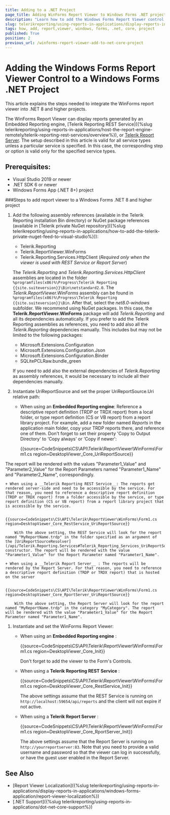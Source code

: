 ```yaml
---
title: Adding to a .NET Project
page_title: Adding WinForms Report Viewer to Windows Forms .NET project
description: "Learn how to add the Windows Forms Report Viewer control to a Windows Forms .NET project manually, using the provided steps and sample code snippets."
slug: telerikreporting/using-reports-in-applications/display-reports-in-applications/windows-forms-application/how-to-add-report-viewer-to-a-windows-forms'-.net-core-project
tags: how, add, report,viewer, windows, forms, .net, core, project
published: True
position: 2
previous_url: /winforms-report-viewer-add-to-net-core-project
---
```


# Adding the Windows Forms Report Viewer Control to a Windows Forms .NET Project

This article explains the steps needed to integrate the WinForms report viewer into .NET 8 and higher projects.

The WinForms Report Viewer can display reports generated by an Embedded Reporting engine, [Telerik Reporting REST Service]({%slug telerikreporting/using-reports-in-applications/host-the-report-engine-remotely/telerik-reporting-rest-services/overview%}), or [Telerik Report Server](https://docs.telerik.com/report-server/introduction). The setup described in this article is valid for all service types unless a particular service is specified. In this case, the corresponding step or option is valid only for the specified service types.

## Prerequisites:

* Visual Studio 2019 or newer
* .NET SDK 6 or newer
* Windows Forms App (.NET 8+) project

###Steps to add report viewer to a Windows Forms .NET 8 and higher project

1. Add the following assembly references (available in the Telerik Reporting installation Bin directory) or NuGet package references (available in [Telerik private NuGet repository]({%slug telerikreporting/using-reports-in-applications/how-to-add-the-telerik-private-nuget-feed-to-visual-studio%})):

	+ Telerik.Reporting
	+ Telerik.ReportViewer.WinForms
	+ Telerik.Reporting.Services.HttpClient (_Required only when the viewer is used with REST Service or Report Server_)

	The _Telerik.Reporting_ and _Telerik.Reporting.Services.HttpClient_ assemblies are located in the folder `%programfiles(x86)%\Progress\Telerik Reporting {{site.suiteversion}}\Bin\netstandard2.0`. The _Telerik.ReportViewer.WinForms_ assembly can be found in `%programfiles(x86)%\Progress\Telerik Reporting {{site.suiteversion}}\Bin`. After that, select the _net8.0-windows_ subfolder. We recommend using NuGet packages. In this case, the __Telerik.ReportViewer.WinForms__ package will add _Telerik.Reporting_ and all its dependencies automatically. If you prefer to add the Telerik Reporting assemblies as references, you need to add also all the _Telerik.Reporting_ dependencies manually. This includes but may not be limited to the following packages:

	+ Microsoft.Extensions.Configuration
	+ Microsoft.Extensions.Configuration.Json
	+ Microsoft.Extensions.Configuration.Binder
	+ SQLitePCLRaw.bundle_green

	If you need to add also the external dependencies of _Telerik.Reporting_ as assembly references, it would be necessary to include all their dependencies manually.

1. Instantiate UriReportSource and set the proper UriReportSource.Uri relative path:

	+ When using an __Embedded Reporting engine__: Reference a descriptive report definition (TRDP or TRDX report) from a local folder, or type report definition (CS or VB report) from a report library project. For example, add a new folder named *Reports* in the application main folder, copy your TRDP reports there, and reference one of them. Don't forget to set their property 'Copy to Output Directory' to 'Copy always' or 'Copy if newer':

		{{source=CodeSnippets\CS\API\Telerik\ReportViewer\WinForms\Form1.cs region=DesktopViewer_Core_UriReportSource}}

The report will be rendered with the values "Parameter1_Value" and "Parameter2_Value" for the Report Parameters named "Parameter1_Name" and "Parameter2_Name", correspondingly.

	+ When using a __Telerik Reporting REST Service__: The reports get rendered server-side and need to be accessible by the service. For that reason, you need to reference a descriptive report definition (TRDP or TRDX report) from a folder accessible by the service, or type report definition (CS or VB report) from a report library project that is accessible by the service.

		{{source=CodeSnippets\CS\API\Telerik\ReportViewer\WinForms\Form1.cs region=DesktopViewer_Core_RestService_UriReportSource}}

		With the above setting, the REST Service will look for the report named "MyReportName.trdp" in the folder specified as an argument of the [UriReportSourceResolver](/api/Telerik.Reporting.Services#Telerik_Reporting_Services_UriReportSourceResolver_System_String_) constructor. The report will be rendered with the value "Parameter1_Value" for the Report Parameter named "Parameter1_Name".

	+ When using a __Telerik Report Server__ : The reports will be rendered by the Report Server. For that reason, you need to reference a descriptive report definition (TRDP or TRDX report) that is hosted on the server

		{{source=CodeSnippets\CS\API\Telerik\ReportViewer\WinForms\Form1.cs region=DesktopViewer_Core_RportServer_UriReportSource}}

		With the above setting, the Report Server will look for the report named "MyReportName.trdp" in the category "MyCategory". The report will be rendered with the value "Parameter1_Value" for the Report Parameter named "Parameter1_Name".

1. Instantiate and set the WinForms Report Viewer:

	+ When using an __Embedded Reporting engine__ :

		{{source=CodeSnippets\CS\API\Telerik\ReportViewer\WinForms\Form1.cs region=DesktopViewer_Core_Init}}

		Don't forget to add the viewer to the Form's Controls.

	+ When using a __Telerik Reporting REST Service__ :

		{{source=CodeSnippets\CS\API\Telerik\ReportViewer\WinForms\Form1.cs region=DesktopViewer_Core_RestService_Init}}

		The above settings assume that the REST Service is running on `http://localhost:59654/api/reports` and the client will not expire if not active.

	+ When using a __Telerik Report Server__ :

		{{source=CodeSnippets\CS\API\Telerik\ReportViewer\WinForms\Form1.cs region=DesktopViewer_Core_RportServer_Init}}

		The above settings assume that the Report Server is running on `http://yourreportserver:83`. Note that you need to provide a valid username and password so that the viewer can log in successfully, or have the guest user enabled in the Report Server.

## See Also

* [Report Viewer Localization]({%slug telerikreporting/using-reports-in-applications/display-reports-in-applications/windows-forms-application/report-viewer-localization%})
* [.NET Support]({%slug telerikreporting/using-reports-in-applications/dot-net-core-support%})
